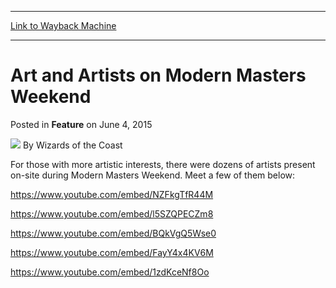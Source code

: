 
---
[Link to Wayback Machine](https://web.archive.org/web/20220628103825/https://magic.wizards.com/en/articles/archive/feature/art-and-artists-modern-masters-weekend-2015-06-04)

[_metadata_:author]:- "Wizards of the Coast"
[_metadata_:description]:- "Video features about and with some of the amazing Magic artists that were at GP Vegas for Modern Masters Weekend."
[_metadata_:generator]:- "Drupal 7 (http://drupal.org)"
[_metadata_:node]:- "397976"
[_metadata_:publish_date]:- "2015-06-04"
[_metadata_:source]:- "div-main-content"
[_metadata_:title]:- "Art and Artists on Modern Masters Weekend"
[_metadata_:wayback_capture_timestamp]:- "2022-06-28 10:38:25"
[_metadata_:wayback_raw_url]:- "https://web.archive.org/web/20220628103825id_/https://magic.wizards.com/en/articles/archive/feature/art-and-artists-modern-masters-weekend-2015-06-04"
[_metadata_:wayback_url]:- "https://magic.wizards.com/en/articles/archive/feature/art-and-artists-modern-masters-weekend-2015-06-04"
---


Art and Artists on Modern Masters Weekend
=========================================



 Posted in **Feature**
 on June 4, 2015 






![](https://media.magic.wizards.com/styles/auth_small/public/images/person/wizards_author.jpg)
By Wizards of the Coast











For those with more artistic interests, there were dozens of artists present on-site during Modern Masters Weekend. Meet a few of them below:


<https://www.youtube.com/embed/NZFkgTfR44M>


<https://www.youtube.com/embed/l5SZQPECZm8>


<https://www.youtube.com/embed/BQkVgQ5Wse0>


<https://www.youtube.com/embed/FayY4x4KV6M>


<https://www.youtube.com/embed/1zdKceNf8Oo>







